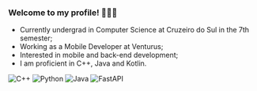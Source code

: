 ### Welcome to my profile! 👨🏻‍💻


  - Currently undergrad in Computer Science at Cruzeiro do Sul in the 7th semester;
  - Working as a Mobile Developer at Venturus;
  - Interested in mobile and back-end development;
  - I am proficient in C++, Java and Kotlin.
  
![C++](https://img.shields.io/badge/C%2B%2B-00599C?style=for-the-badge&logo=c%2B%2B&logoColor=white)
![Python](https://img.shields.io/badge/Python-FFD43B?style=for-the-badge&logo=python&logoColor=blue)
![Java](https://img.shields.io/badge/java-%23ED8B00.svg?style=for-the-badge&logo=java&logoColor=white)
![FastAPI](https://img.shields.io/badge/FastAPI-005571?style=for-the-badge&logo=fastapi)
